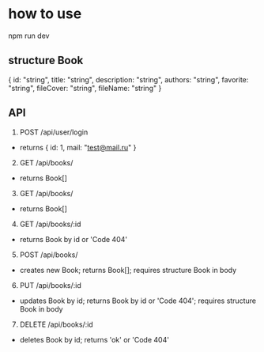 # how to use

npm run dev

## structure Book

{
  id: "string",
  title: "string",
  description: "string",
  authors: "string",
  favorite: "string",
  fileCover: "string",
  fileName: "string"
}

## API

1. POST    /api/user/login
  - returns { id: 1, mail: "test@mail.ru" }

2. GET     /api/books/
  - returns Book[]

3. GET     /api/books/
  - returns Book[]

4. GET     /api/books/:id
  - returns Book by id or 'Code 404'

5. POST    /api/books/
  - creates new Book; returns Book[]; requires structure Book in body

6. PUT     /api/books/:id
  - updates Book by id; returns Book by id or 'Code 404'; requires structure Book in body

7. DELETE  /api/books/:id
  - deletes Book by id; returns 'ok' or 'Code 404'
